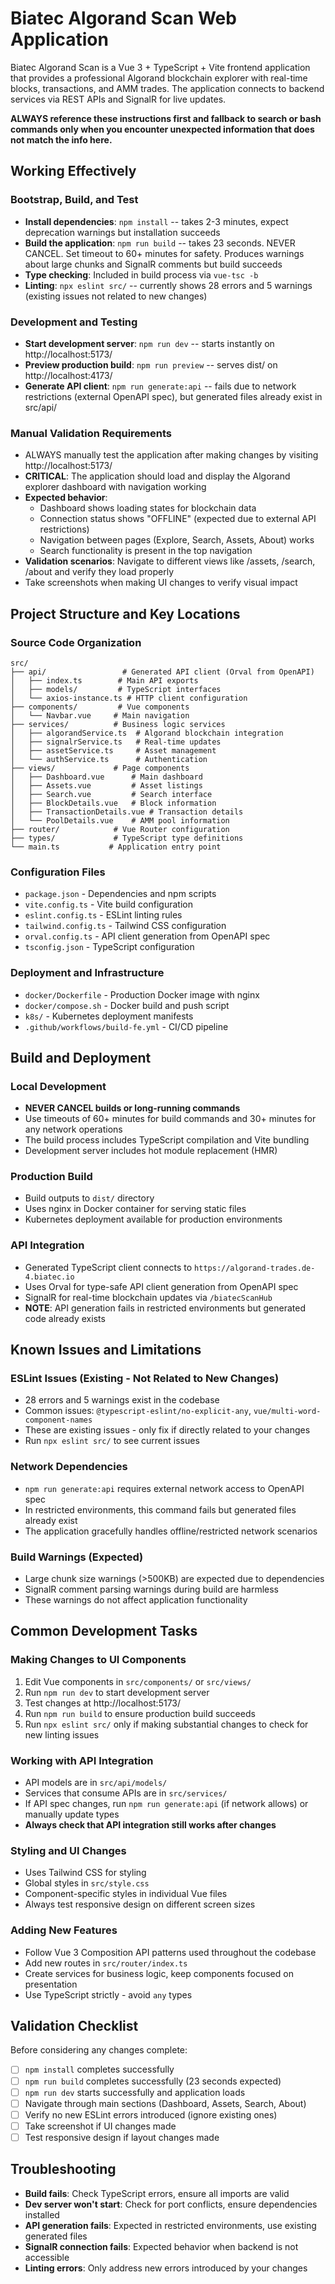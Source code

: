 # Biatec Algorand Scan Web Application

Biatec Algorand Scan is a Vue 3 + TypeScript + Vite frontend application that provides a professional Algorand blockchain explorer with real-time blocks, transactions, and AMM trades. The application connects to backend services via REST APIs and SignalR for live updates.

**ALWAYS reference these instructions first and fallback to search or bash commands only when you encounter unexpected information that does not match the info here.**

## Working Effectively

### Bootstrap, Build, and Test
- **Install dependencies**: `npm install` -- takes 2-3 minutes, expect deprecation warnings but installation succeeds
- **Build the application**: `npm run build` -- takes 23 seconds. NEVER CANCEL. Set timeout to 60+ minutes for safety. Produces warnings about large chunks and SignalR comments but build succeeds
- **Type checking**: Included in build process via `vue-tsc -b`
- **Linting**: `npx eslint src/` -- currently shows 28 errors and 5 warnings (existing issues not related to new changes)

### Development and Testing
- **Start development server**: `npm run dev` -- starts instantly on http://localhost:5173/
- **Preview production build**: `npm run preview` -- serves dist/ on http://localhost:4173/
- **Generate API client**: `npm run generate:api` -- fails due to network restrictions (external OpenAPI spec), but generated files already exist in src/api/

### Manual Validation Requirements
- ALWAYS manually test the application after making changes by visiting http://localhost:5173/
- **CRITICAL**: The application should load and display the Algorand explorer dashboard with navigation working
- **Expected behavior**: 
  - Dashboard shows loading states for blockchain data
  - Connection status shows "OFFLINE" (expected due to external API restrictions)
  - Navigation between pages (Explore, Search, Assets, About) works
  - Search functionality is present in the top navigation
- **Validation scenarios**: Navigate to different views like /assets, /search, /about and verify they load properly
- Take screenshots when making UI changes to verify visual impact

## Project Structure and Key Locations

### Source Code Organization
```
src/
├── api/                 # Generated API client (Orval from OpenAPI)
│   ├── index.ts        # Main API exports
│   ├── models/         # TypeScript interfaces
│   └── axios-instance.ts # HTTP client configuration
├── components/         # Vue components
│   └── Navbar.vue     # Main navigation
├── services/          # Business logic services
│   ├── algorandService.ts  # Algorand blockchain integration
│   ├── signalrService.ts   # Real-time updates
│   ├── assetService.ts     # Asset management
│   └── authService.ts      # Authentication
├── views/             # Page components
│   ├── Dashboard.vue      # Main dashboard
│   ├── Assets.vue         # Asset listings
│   ├── Search.vue         # Search interface
│   ├── BlockDetails.vue   # Block information
│   ├── TransactionDetails.vue # Transaction details
│   └── PoolDetails.vue    # AMM pool information
├── router/            # Vue Router configuration
├── types/             # TypeScript type definitions
└── main.ts           # Application entry point
```

### Configuration Files
- `package.json` - Dependencies and npm scripts
- `vite.config.ts` - Vite build configuration
- `eslint.config.ts` - ESLint linting rules
- `tailwind.config.ts` - Tailwind CSS configuration
- `orval.config.ts` - API client generation from OpenAPI spec
- `tsconfig.json` - TypeScript configuration

### Deployment and Infrastructure
- `docker/Dockerfile` - Production Docker image with nginx
- `docker/compose.sh` - Docker build and push script
- `k8s/` - Kubernetes deployment manifests
- `.github/workflows/build-fe.yml` - CI/CD pipeline

## Build and Deployment

### Local Development
- **NEVER CANCEL builds or long-running commands**
- Use timeouts of 60+ minutes for build commands and 30+ minutes for any network operations
- The build process includes TypeScript compilation and Vite bundling
- Development server includes hot module replacement (HMR)

### Production Build
- Build outputs to `dist/` directory
- Uses nginx in Docker container for serving static files
- Kubernetes deployment available for production environments

### API Integration
- Generated TypeScript client connects to `https://algorand-trades.de-4.biatec.io`
- Uses Orval for type-safe API client generation from OpenAPI spec
- SignalR for real-time blockchain updates via `/biatecScanHub`
- **NOTE**: API generation fails in restricted environments but generated code already exists

## Known Issues and Limitations

### ESLint Issues (Existing - Not Related to New Changes)
- 28 errors and 5 warnings exist in the codebase
- Common issues: `@typescript-eslint/no-explicit-any`, `vue/multi-word-component-names`
- These are existing issues - only fix if directly related to your changes
- Run `npx eslint src/` to see current issues

### Network Dependencies
- `npm run generate:api` requires external network access to OpenAPI spec
- In restricted environments, this command fails but generated files already exist
- The application gracefully handles offline/restricted network scenarios

### Build Warnings (Expected)
- Large chunk size warnings (>500KB) are expected due to dependencies
- SignalR comment parsing warnings during build are harmless
- These warnings do not affect application functionality

## Common Development Tasks

### Making Changes to UI Components
1. Edit Vue components in `src/components/` or `src/views/`
2. Run `npm run dev` to start development server
3. Test changes at http://localhost:5173/
4. Run `npm run build` to ensure production build succeeds
5. Run `npx eslint src/` only if making substantial changes to check for new linting issues

### Working with API Integration
- API models are in `src/api/models/`
- Services that consume APIs are in `src/services/`
- If API spec changes, run `npm run generate:api` (if network allows) or manually update types
- **Always check that API integration still works after changes**

### Styling and UI Changes
- Uses Tailwind CSS for styling
- Global styles in `src/style.css`
- Component-specific styles in individual Vue files
- Always test responsive design on different screen sizes

### Adding New Features
- Follow Vue 3 Composition API patterns used throughout the codebase
- Add new routes in `src/router/index.ts`
- Create services for business logic, keep components focused on presentation
- Use TypeScript strictly - avoid `any` types

## Validation Checklist
Before considering any changes complete:
- [ ] `npm install` completes successfully
- [ ] `npm run build` completes successfully (23 seconds expected)
- [ ] `npm run dev` starts successfully and application loads
- [ ] Navigate through main sections (Dashboard, Assets, Search, About)
- [ ] Verify no new ESLint errors introduced (ignore existing ones)
- [ ] Take screenshot if UI changes made
- [ ] Test responsive design if layout changes made

## Troubleshooting
- **Build fails**: Check TypeScript errors, ensure all imports are valid
- **Dev server won't start**: Check for port conflicts, ensure dependencies installed
- **API generation fails**: Expected in restricted environments, use existing generated files
- **SignalR connection fails**: Expected behavior when backend is not accessible
- **Linting errors**: Only address new errors introduced by your changes
